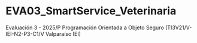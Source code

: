 # EVA03_SmartService_Veterinaria
Evaluación 3 - 2025/P Programación Orientada a Objeto Seguro (TI3V21/V-IEI-N2-P3-C1/V Valparaíso IEI)
